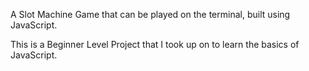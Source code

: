 A Slot Machine Game that can be played on the terminal, built using JavaScript.

This is a Beginner Level Project that I took up on to learn the basics of JavaScript.
